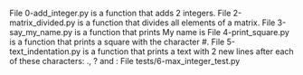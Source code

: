 File 0-add_integer.py is a function that adds 2 integers.
File 2-matrix_divided.py is a function that divides all elements of a matrix.
File 3-say_my_name.py is a function that prints My name is <first name> <last name>
File 4-print_square.py is a function that prints a square with the character #.
File 5-text_indentation.py is a function that prints a text with 2 new lines after each of these characters: ., ? and :
File tests/6-max_integer_test.py
